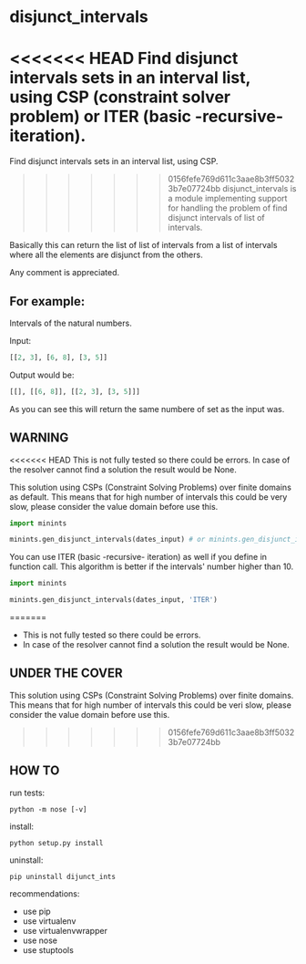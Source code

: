 disjunct_intervals
==================

<<<<<<< HEAD
Find disjunct intervals sets in an interval list, using CSP (constraint solver problem) or ITER (basic -recursive- iteration).
=======
Find disjunct intervals sets in an interval list, using CSP.

>>>>>>> 0156fefe769d611c3aae8b3ff50323b7e07724bb
disjunct_intervals is a module implementing support for handling the problem of find disjunct intervals of list of intervals.

Basically this can return the list of list of intervals from a list of intervals where all the elements are disjunct from the others.

Any comment is appreciated.

For example:
------------

Intervals of the natural numbers.

Input: 
```python
[[2, 3], [6, 8], [3, 5]]
```

Output would be:
```python
[[], [[6, 8]], [[2, 3], [3, 5]]]
```

As you can see this will return the same numbere of set as the input was.


WARNING
-------

<<<<<<< HEAD
This is not fully tested so there could be errors.
In case of the resolver cannot find a solution the result would be None.

This solution using CSPs (Constraint Solving Problems) over finite domains as default.
This means that for high number of intervals this could be very slow, please consider the value domain before use this.

```python
import minints

minints.gen_disjunct_intervals(dates_input) # or minints.gen_disjunct_intervals(dates_input, 'CSP')
```

You can use ITER (basic -recursive- iteration) as well if you define in function call.
This algorithm is better if the intervals' number higher than 10.

```python
import minints

minints.gen_disjunct_intervals(dates_input, 'ITER')
```
=======
* This is not fully tested so there could be errors.
* In case of the resolver cannot find a solution the result would be None.


UNDER THE COVER
---------------

This solution using CSPs (Constraint Solving Problems) over finite domains.
This means that for high number of intervals this could be veri slow, please
consider the value domain before use this.

>>>>>>> 0156fefe769d611c3aae8b3ff50323b7e07724bb

HOW TO
------

run tests:

```
python -m nose [-v]
```

install:

```
python setup.py install
```

uninstall:

```
pip uninstall dijunct_ints
```

recommendations:
* use pip
* use virtualenv
* use virtualenvwrapper
* use nose
* use stuptools
